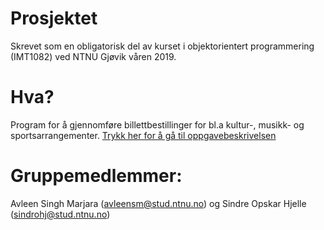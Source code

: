 # Prosjektet
Skrevet som en obligatorisk del av kurset i objektorientert programmering (IMT1082) ved NTNU Gjøvik våren 2019.

# Hva?
Program for å gjennomføre billettbestillinger for bl.a kultur-, musikk- og sportsarrangementer.  [Trykk her for å gå til oppgavebeskrivelsen](https://github.com/asm492/Prosjekt-objektorientert-programmering-IMT1082/blob/master/Oppgavetekst.pdf)

# Gruppemedlemmer:

Avleen Singh Marjara (avleensm@stud.ntnu.no) og
Sindre Opskar Hjelle (sindrohj@stud.ntnu.no) 


